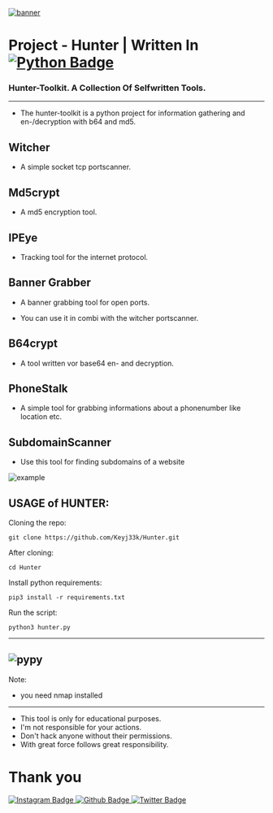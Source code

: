<a href="https://github.com/Keyj33k/Hunter/archive/refs/heads/main.zip"><img src="https://github.com/Keyj33k/profiles/blob/main/profile/Hunte.png?raw=true" alt="banner"/></a>

# Project - Hunter | Written In <a href="https://www.python.org/"><img src="https://img.shields.io/badge/python-3670A0?style=for-the-badge&logo=python&logoColor=ffdd54" alt="Python Badge"/></a>

### Hunter-Toolkit. A Collection Of Selfwritten Tools.

---

- The hunter-toolkit is a python project for information gathering and en-/decryption with b64 and md5.

Witcher
-------------------------------------------------------------------
- A simple socket tcp portscanner.

Md5crypt
-------------------------------------------------------------------
- A md5 encryption tool.

IPEye
-------------------------------------------------------------------
- Tracking tool for the internet protocol.

Banner Grabber
-------------------------------------------------------------------
- A banner grabbing tool for open ports.

- You can use it in combi with the witcher portscanner.

B64crypt
-------------------------------------------------------------------
- A tool written vor base64 en- and decryption.

PhoneStalk
-------------------------------------------------------------------
- A simple tool for grabbing informations about a phonenumber like location etc.

SubdomainScanner
-------------------------------------------------------------------
- Use this tool for finding subdomains of a website

![example](https://github.com/Keyj33k/profiles/blob/main/profile/haunt.png?raw=true)

USAGE of HUNTER:
-------------------------------------------------------------------

Cloning the repo:
```
git clone https://github.com/Keyj33k/Hunter.git
```
After cloning:
```
cd Hunter
```
Install python requirements:
```
pip3 install -r requirements.txt
```
Run the script:
```
python3 hunter.py
```
---
![pypy](https://raw.githubusercontent.com/Keyj33k/profiles/main/profile/pypy.jpeg)
---
Note:
- you need nmap installed
--------------------------
- This tool is only for educational purposes. 
- I'm not responsible for your actions. 
- Don't hack anyone without their permissions.
- With great force follows great responsibility.

# Thank you
<div id="badges">
  <a href="https://www.instagram.com/keyjeek/">
    <img src="https://img.shields.io/badge/instagram-%23E4405F.svg?style=for-the-badge&logo=Instagram&logoColor=white" alt="Instagram Badge"/>
  </a>
  <a href="https://github.com/Keyj33k">
    <img src="https://img.shields.io/badge/github-%23121011.svg?style=for-the-badge&logo=github&logoColor=white" alt="Github Badge"/>
  </a>
  <a href="https://twitter.com/keyjeek">
    <img src="https://img.shields.io/badge/Twitter-blue?style=for-the-badge&logo=twitter&logoColor=white" alt="Twitter Badge"/>
  </a>
</div>

